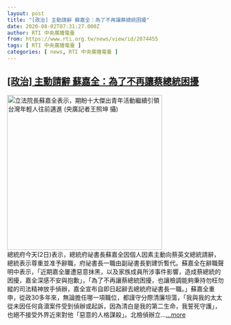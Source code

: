 ```yaml
---
layout: post
title: "[政治] 主動請辭 蘇嘉全：為了不再讓蔡總統困擾"
date: 2020-08-02T07:31:27.000Z
author: RTI 中央廣播電臺
from: https://www.rti.org.tw/news/view/id/2074455
tags: [ RTI 中央廣播電臺 ]
categories: [ news, RTI 中央廣播電臺 ]
---
```

<!--1596353487000-->
[[政治] 主動請辭 蘇嘉全：為了不再讓蔡總統困擾](https://www.rti.org.tw/news/view/id/2074455)
------

<div>
<img src="https://static.rti.org.tw/assets/thumbnails/2019/09/11/7d4e81c1acc1035247a354462d4eddc7.JPG" width="360" alt="立法院長蘇嘉全表示，期盼十大傑出青年活動繼續引領台灣年輕人往前邁進 (央廣記者王照坤 攝)" title="立法院長蘇嘉全表示，期盼十大傑出青年活動繼續引領台灣年輕人往前邁進 (央廣記者王照坤 攝)"><br>總統府今天(2日)表示，總統府祕書長蘇嘉全因個人因素主動向蔡英文總統請辭，總統表示尊重並准予辭職，府祕書長一職由副祕書長劉建忻暫代。蘇嘉全在辭職聲明中表示，「近期嘉全屢遭惡意抹黑，以及家族成員所涉事件影響，造成蔡總統的困擾，嘉全深感不安與抱歉」，「為了不再讓蔡總統困擾，也讓檢調能夠秉持勿枉勿縱的司法精神放手偵辦，嘉全宣布自即日起辭去總統府祕書長一職。」蘇嘉全重申，從政30多年來，無論擔任哪一項職位，都謹守分際清廉坦蕩，「我與我的太太從未因任何貪瀆案件受到偵辦或起訴，因為清白是我的第二生命，我誓死守護」，也絕不接受外界近來對他「惡意的人格謀殺」。北檢偵辦立...<a target="_blank" href="https://www.rti.org.tw/news/view/id/2074455">...more</a>
</div>
